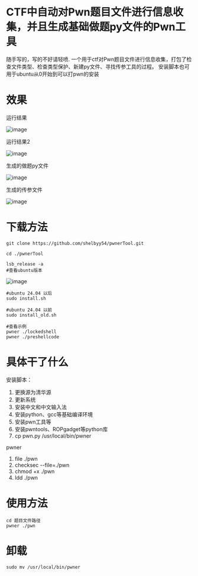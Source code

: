 # CTF中自动对Pwn题目文件进行信息收集，并且生成基础做题py文件的Pwn工具

随手写的，写的不好请轻喷.
一个用于ctf对Pwn题目文件进行信息收集，打包了检查文件类型、检查类型保护、新建py文件、寻找传参工具的过程。
安装脚本也可用于ubuntu从0开始到可以打pwn的安装

# 效果

运行结果

![image](https://github.com/user-attachments/assets/83b9a31a-d33b-4a69-9cf8-469807395ec9)

运行结果2

![image](https://github.com/user-attachments/assets/db40fe99-83c4-42d0-912c-326cd4fc5c84)

生成的做题py文件

![image](https://github.com/user-attachments/assets/79d99438-19ab-4912-854c-3c10cd0e105c)

生成的传参文件

![image](https://github.com/user-attachments/assets/6bf684d4-8090-4e17-a640-965e130d5016)


# 下载方法
```
git clone https://github.com/shelbyy54/pwnerTool.git

cd ./pwnerTool

lsb_release -a
#查看ubuntu版本
```
![image](https://github.com/user-attachments/assets/9b41646f-469b-453d-8c81-70efa3dd5e19)

```
#ubuntu 24.04 以后
sudo install.sh

#ubuntu 24.04 以前
sudo install_old.sh

#查看示例
pwner ./lockedshell
pwner ./preshellcode
```

# 具体干了什么
安装脚本：
1. 更换源为清华源
2. 更新系统
4. 安装中文和中文输入法
5. 安装python、gcc等基础编译环境
6. 安装pwn工具等
7. 安装pwntools、ROPgadget等python库
8. cp pwn.py /usr/local/bin/pwner

pwner
1. file ./pwn
2. checksec --file=./pwn
3. chmod +x ./pwn
4. ldd ./pwn

# 使用方法
```
cd 题目文件路径
pwner ./pwn
```

# 卸载
```
sudo mv /usr/local/bin/pwner
```

